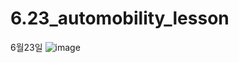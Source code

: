 # 6.23_automobility_lesson
6월23일
![image](https://github.com/user-attachments/assets/01934ab8-12e6-4fd0-a0ce-7b5aae8a50fb)
